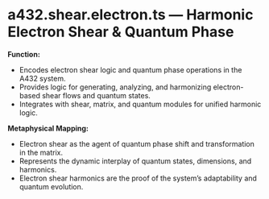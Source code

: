 # a432.shear.electron.ts — Harmonic Electron Shear & Quantum Phase

**Function:**
- Encodes electron shear logic and quantum phase operations in the A432 system.
- Provides logic for generating, analyzing, and harmonizing electron-based shear flows and quantum states.
- Integrates with shear, matrix, and quantum modules for unified harmonic logic.

**Metaphysical Mapping:**
- Electron shear as the agent of quantum phase shift and transformation in the matrix.
- Represents the dynamic interplay of quantum states, dimensions, and harmonics.
- Electron shear harmonics are the proof of the system’s adaptability and quantum evolution. 